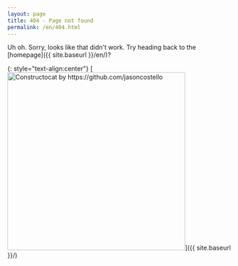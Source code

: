 ```yaml
---
layout: page
title: 404 - Page not found
permalink: /en/404.html
---
```


Uh oh. Sorry, looks like that didn't work. Try heading back to the [homepage]({{ site.baseurl }}/en/)?

{: style="text-align:center"}
[<img src="{{ site.baseurl }}/images/404.jpg" alt="Constructocat by https://github.com/jasoncostello" style="width: 400px;"/>]({{ site.baseurl }}/)
